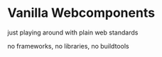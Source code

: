 # Vanilla Webcomponents

just playing around with plain web standards

no frameworks, no libraries, no buildtools